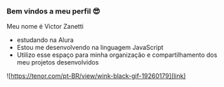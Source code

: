 ### Bem vindos a meu perfil 😎

Meu nome é Victor Zanetti

- estudando na Alura
- Estou me desenvolvendo na linguagem JavaScript
- Utilizo esse espaço para minha organização e compartilhamento dos meu projetos desenvolvidos

![https://tenor.com/pt-BR/view/wink-black-gif-19260179](link)
